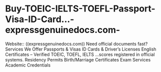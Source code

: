 # Buy-TOEIC-IELTS-TOEFL-Passport-Visa-ID-Card...-expressgenuinedocs.com-
Website:: ((expressgenuinedocs.com))  Need official documents fast?   Services We Offer Passports &amp; Visas  ID Cards &amp; Driver’s Licenses  English Certificates – Verified TOEIC, TOEFL, IELTS ...scores registered in official systems. Residency Permits  Birth/Marriage Certificates  Exam Services Academic Credentials 
